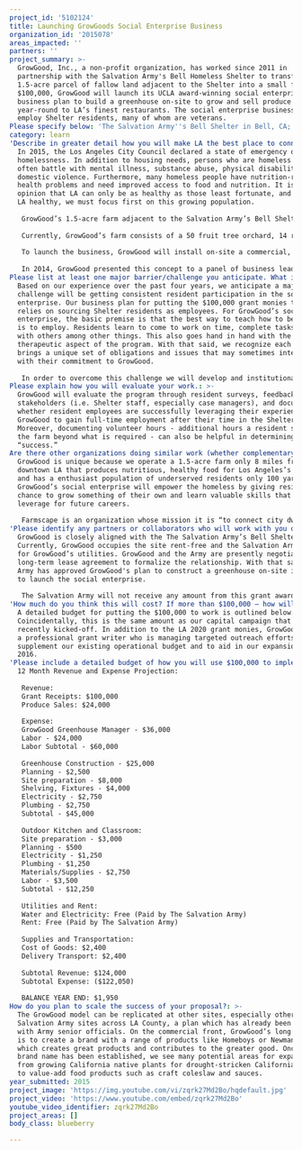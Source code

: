 ```yaml
---
project_id: '5102124'
title: Launching GrowGoods Social Enterprise Business
organization_id: '2015078'
areas_impacted: ''
partners: ''
project_summary: >-
  GrowGood, Inc., a non-profit organization, has worked since 2011 in
  partnership with the Salvation Army's Bell Homeless Shelter to transform the
  1.5-acre parcel of fallow land adjacent to the Shelter into a small farm. With
  $100,000, GrowGood will launch its UCLA award-winning social enterprise
  business plan to build a greenhouse on-site to grow and sell produce
  year-round to LA’s finest restaurants. The social enterprise business will
  employ Shelter residents, many of whom are veterans.
Please specify below: 'The Salvation Army''s Bell Shelter in Bell, CA; LA County'
category: learn
'Describe in greater detail how you will make LA the best place to connect:': >-
  In 2015, the Los Angeles City Council declared a state of emergency on
  homelessness. In addition to housing needs, persons who are homeless also
  often battle with mental illness, substance abuse, physical disability, and/or
  domestic violence. Furthermore, many homeless people have nutrition-related
  health problems and need improved access to food and nutrition. It is our
  opinion that LA can only be as healthy as those least fortunate, and to make
  LA healthy, we must focus first on this growing population.
   
   GrowGood’s 1.5-acre farm adjacent to the Salvation Army’s Bell Shelter fills this critical gap. Founded in 2011, GrowGood’s mission is to provide a variety of fresh produce to the Shelter’s kitchen; to create a green space for emotional healing; and to provide meaningful job training opportunities for Shelter’s residents. 
   
   Currently, GrowGood’s farm consists of a 50 fruit tree orchard, 14 raised vegetable garden beds, a California native garden, as well as traditional in-ground row crops. GrowGood’s farm continues to provide organic produce to the Shelter’s kitchen - 2,000 lbs of produce this year alone. Moreover, GrowGood also provides garden classes for Shelter residents. In furtherance of its mission, GrowGood will use $100,000 to continue developing its farm as well as to launch its UCLA award-winning social enterprise business to employ Shelter residents and provide meaningful job training. 
   
   To launch the business, GrowGood will install on-site a commercial, climate-controlled 30 x 58 ft greenhouse. The greenhouse will require a foundation, electricity, and plumbing to increase the production scale and to enable year-round cultivation. GrowGood will also need to hire an additional full-time employee as well as lease a truck to deliver product to customers. Residents will be involved in every stage of business. 
   
   In 2014, GrowGood presented this concept to a panel of business leaders at the Social Enterprise Academy at UCLA. GrowGood was awarded 1st place and received a $12,000 prize. Since then, GrowGood has conducted further market research, gained agreement from a talented individual to run the business, and has received approval from the Army to place the greenhouse on-site. By producing a high-quality local product and providing meaningful job training opportunities to the Shelter’s residents, many of whom are veterans, GrowGood is building a replicable model that will make LA the healthiest place to live.
Please list at least one major barrier/challenge you anticipate. What is your strategy for overcoming these obstacles?: >-
  Based on our experience over the past four years, we anticipate a major
  challenge will be getting consistent resident participation in the social
  enterprise. Our business plan for putting the $100,000 grant monies to work
  relies on sourcing Shelter residents as employees. For GrowGood’s social
  enterprise, the basic premise is that the best way to teach how to be employed
  is to employ. Residents learn to come to work on time, complete tasks and work
  with others among other things. This also goes hand in hand with the
  therapeutic aspect of the program. With that said, we recognize each resident
  brings a unique set of obligations and issues that may sometimes interfere
  with their commitment to GrowGood. 
   
   In order to overcome this challenge we will develop and institutionalize the following into our operating model: 1) case worker training and accountability; 2) training and ongoing education; 3) employee reward system; and 4) access to jobs upon completion.
Please explain how you will evaluate your work.: >-
  GrowGood will evaluate the program through resident surveys, feedback from key
  stakeholders (i.e. Shelter staff, especially case managers), and documenting
  whether resident employees are successfully leveraging their experience with
  GrowGood to gain full-time employment after their time in the Shelter.
  Moreover, documenting volunteer hours - additional hours a resident spends at
  the farm beyond what is required - can also be helpful in determining
  “success.”
Are there other organizations doing similar work (whether complementary or competitive)? What is unique about your proposed approach?: >-
  GrowGood is unique because we operate a 1.5-acre farm only 8 miles from
  downtown LA that produces nutritious, healthy food for Los Angeles’s neediest,
  and has a enthusiast population of underserved residents only 100 yards away.
  GrowGood’s social enterprise will empower the homeless by giving residents a
  chance to grow something of their own and learn valuable skills that they can
  leverage for future careers. 
   
   Farmscape is an organization whose mission it is “to connect city dwellers with fresh, organic product through a network of urban farms, while creating living wage jobs for the new generation of farmers.” Farmscape is complementary to our work and provides a career pathway for residents who participate in GrowGood’s social enterprise. Other career pathways for Shelter residents might include greenhouse management, customer service and retail, food production, and water efficiency auditing.
'Please identify any partners or collaborators who will work with you on this project. How much of the $100,000 grant award will each partner receive?': >-
  GrowGood is closely aligned with the The Salvation Army’s Bell Shelter.
  Currently, GrowGood occupies the site rent-free and the Salvation Army pays
  for GrowGood’s utilities. GrowGood and the Army are presently negotiating a
  long-term lease agreement to formalize the relationship. With that said, the
  Army has approved GrowGood's plan to construct a greenhouse on-site in order
  to launch the social enterprise. 
   
   The Salvation Army will not receive any amount from this grant award, although participating Shelter residents will be paid for their work.
'How much do you think this will cost? If more than $100,000 – how will you cover the additional costs?': >-
  A detailed budget for putting the $100,000 to work is outlined below.
  Coincidentally, this is the same amount as our capital campaign that was
  recently kicked-off. In addition to the LA 2020 grant monies, GrowGood retains
  a professional grant writer who is managing targeted outreach efforts to
  supplement our existing operational budget and to aid in our expansion in
  2016.
'Please include a detailed budget of how you will use $100,000 to implement this project.': |-
  12 Month Revenue and Expense Projection:
   
   Revenue:
   Grant Receipts: $100,000
   Produce Sales: $24,000
   
   Expense:
   GrowGood Greenhouse Manager - $36,000
   Labor - $24,000
   Labor Subtotal - $60,000
    
   Greenhouse Construction - $25,000
   Planning - $2,500
   Site preparation - $8,000
   Shelving, Fixtures - $4,000
   Electricity - $2,750
   Plumbing - $2,750
   Subtotal - $45,000
    
   Outdoor Kitchen and Classroom: 
   Site preparation - $3,000
   Planning - $500
   Electricity - $1,250
   Plumbing - $1,250
   Materials/Supplies - $2,750
   Labor - $3,500
   Subtotal - $12,250
   
   Utilities and Rent:
   Water and Electricity: Free (Paid by The Salvation Army)
   Rent: Free (Paid by The Salvation Army)
   
   Supplies and Transportation:
   Cost of Goods: $2,400
   Delivery Transport: $2,400
    
   Subtotal Revenue: $124,000
   Subtotal Expense: ($122,050)
   
   BALANCE YEAR END: $1,950
How do you plan to scale the success of your proposal?: >-
  The GrowGood model can be replicated at other sites, especially other
  Salvation Army sites across LA County, a plan which has already been discussed
  with Army senior officials. On the commercial front, GrowGood’s long term goal
  is to create a brand with a range of products like Homeboys or Newman’s Own,
  which creates great products and contributes to the greater good. Once our
  brand name has been established, we see many potential areas for expansion
  from growing California native plants for drought-stricken California gardens
  to value-add food products such as craft coleslaw and sauces.
year_submitted: 2015
project_image: 'https://img.youtube.com/vi/zqrk27Md2Bo/hqdefault.jpg'
project_video: 'https://www.youtube.com/embed/zqrk27Md2Bo'
youtube_video_identifier: zqrk27Md2Bo
project_areas: []
body_class: blueberry

---
```

